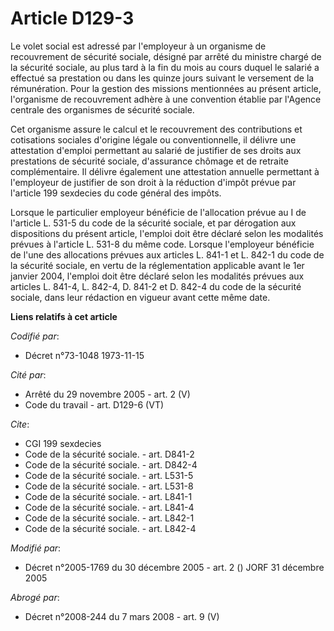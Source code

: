 # Article D129-3

Le volet social est adressé par l'employeur à un organisme de recouvrement de sécurité sociale, désigné par arrêté du
ministre chargé de la sécurité sociale, au plus tard à la fin du mois au cours duquel le salarié a effectué sa prestation ou
dans les quinze jours suivant le versement de la rémunération. Pour la gestion des missions mentionnées au présent article,
l'organisme de recouvrement adhère à une convention établie par l'Agence centrale des organismes de sécurité sociale.

Cet organisme assure le calcul et le recouvrement des contributions et cotisations sociales d'origine légale ou
conventionnelle, il délivre une attestation d'emploi permettant au salarié de justifier de ses droits aux prestations de
sécurité sociale, d'assurance chômage et de retraite complémentaire. Il délivre également une attestation annuelle permettant
à l'employeur de justifier de son droit à la réduction d'impôt prévue par l'article 199 sexdecies du code général des impôts.

Lorsque le particulier employeur bénéficie de l'allocation prévue au I de l'article L. 531-5 du code de la sécurité sociale,
et par dérogation aux dispositions du présent article, l'emploi doit être déclaré selon les modalités prévues à l'article L.
531-8 du même code. Lorsque l'employeur bénéficie de l'une des allocations prévues aux articles L. 841-1 et L. 842-1 du code
de la sécurité sociale, en vertu de la réglementation applicable avant le 1er janvier 2004, l'emploi doit être déclaré selon
les modalités prévues aux articles L. 841-4, L. 842-4, D. 841-2 et D. 842-4 du code de la sécurité sociale, dans leur
rédaction en vigueur avant cette même date.

**Liens relatifs à cet article**

_Codifié par_:

  - Décret n°73-1048 1973-11-15

_Cité par_:

  - Arrêté du 29 novembre 2005 - art. 2 (V)
  - Code du travail - art. D129-6 (VT)

_Cite_:

  - CGI 199 sexdecies
  - Code de la sécurité sociale. - art. D841-2
  - Code de la sécurité sociale. - art. D842-4
  - Code de la sécurité sociale. - art. L531-5
  - Code de la sécurité sociale. - art. L531-8
  - Code de la sécurité sociale. - art. L841-1
  - Code de la sécurité sociale. - art. L841-4
  - Code de la sécurité sociale. - art. L842-1
  - Code de la sécurité sociale. - art. L842-4

_Modifié par_:

  - Décret n°2005-1769 du 30 décembre 2005 - art. 2 () JORF 31 décembre 2005

_Abrogé par_:

  - Décret n°2008-244 du 7 mars 2008 - art. 9 (V)
